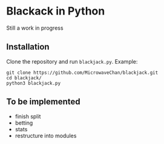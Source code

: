 # Blackack in Python

Still a work in progress

## Installation
Clone the repository and run `blackjack.py`. Example:
```
git clone https://github.com/MicrowaveChan/blackjack.git
cd blackjack/
python3 blackjack.py
```

## To be implemented
* finish split
* betting
* stats
* restructure into modules

